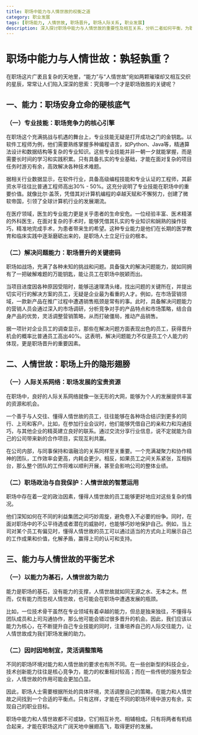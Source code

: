 ```yaml
---
title: 职场中能力与人情世故的权衡之道
category: 职业发展
tags: [职场能力, 人情世故, 职场晋升, 职场人际关系, 职业发展]
description: 深入探讨职场中能力与人情世故的重要性及相互关系，分析二者如何平衡，为职场人士提供在不同职场环境中发展的策略指引。
---
```


# 职场中能力与人情世故：孰轻孰重？

在职场这片广袤且复杂的天地里，“能力”与“人情世故”宛如两颗璀璨却又相互交织的星辰，常常让人们陷入深深的思索：究竟哪一个才是职场致胜的关键呢？

## 一、能力：职场安身立命的硬核底气

### （一）专业技能：职场竞争力的核心引擎
在职场这个充满挑战与机遇的舞台上，专业技能无疑是打开成功之门的金钥匙。以软件工程师为例，他们需要熟练掌握多种编程语言，如Python、Java等，精通算法设计和数据结构等复杂的专业知识。这些专业技能并非一朝一夕就能掌握，而是需要长时间的学习和实践积累。只有具备扎实的专业基础，才能在面对复杂的项目任务时游刃有余，高效解决各种技术难题。

据相关行业数据显示，在软件行业，具备高级编程技能和专业认证的工程师，其薪资水平往往比普通工程师高出30% - 50%。这充分说明了专业技能在职场中的重要价值。就像比尔·盖茨，凭借其对计算机编程的卓越天赋和不懈努力，创建了微软帝国，引领了全球计算机行业的发展潮流。

在医疗领域，医生的专业能力更是关乎患者的生命安危。一位经验丰富、医术精湛的外科医生，在面对复杂的手术时，能够凭借其扎实的专业知识和娴熟的操作技巧，精准地完成手术，为患者带来生的希望。这种专业能力是他们在长期的医学教育和临床实践中逐渐磨砺出来的，是职场人士立足行业的根本。

### （二）解决问题能力：职场晋升的关键密码
职场如战场，充满了各种未知的挑战和问题。具备强大的解决问题能力，就如同拥有了一把破解难题的万能钥匙，能让员工在职场中脱颖而出。

当项目进度因各种原因受阻时，能够迅速理清头绪，找出问题的关键所在，并提出切实可行的解决方案的员工，无疑是企业最为看重的人才。例如，在市场营销领域，一款新产品在推广过程中遭遇销售瓶颈是常有的事。此时，具备解决问题能力的营销人员会通过深入的市场调研，分析竞争对手的产品特点和市场策略，结合自身产品的优势，灵活调整营销策略，从而打破僵局，推动产品销售。

据一项针对企业员工的调查显示，那些在解决问题方面表现出色的员工，获得晋升机会的概率比普通员工高出40%。这表明，解决问题能力不仅是员工个人能力的体现，更是职场晋升的重要因素。

## 二、人情世故：职场上升的隐形翅膀

### （一）人际关系网络：职场发展的宝贵资源
在职场中，良好的人际关系网络就像一张无形的大网，能够为个人的发展提供丰富的资源和机会。

一个善于与人交往、懂得人情世故的员工，往往能够在各种场合结识到更多的同行、上司和客户。比如，在参加行业会议时，他们能够凭借自己的亲和力和沟通技巧，与其他企业的精英建立良好的联系。通过交流分享行业信息，说不定就能为自己的公司带来新的合作项目，实现互利共赢。

在公司内部，与同事保持和谐融洽的关系同样至关重要。一个充满凝聚力和协作精神的团队，工作效率会更高，内耗会更少。相反，如果员工之间关系紧张，互相拆台，那么整个团队的工作将难以顺利开展，甚至会影响公司的整体业绩。

### （二）职场政治与自我保护：人情世故的智慧运用
职场中存在着一定的政治因素，懂得人情世故的员工能够更好地应对这些复杂的情况。

他们深知如何在不同的利益集团之间巧妙周旋，避免卷入不必要的纷争。同时，在面对职场中的不公平待遇或者潜在的威胁时，也能够巧妙地保护自己。例如，当上司对某个员工有偏见时，懂得人情世故的员工可以通过适当的方式向上司展示自己的工作成果和价值，化解矛盾，赢得上司的认可和支持。

## 三、能力与人情世故的平衡艺术

### （一）以能力为基石，人情世故为助力
能力是职场的基石，没有能力的支撑，人情世故就如同无源之水、无本之木。然而，仅有能力而忽视人情世故，也可能会在职场中遭遇发展的瓶颈。

比如，一位技术骨干虽然在专业领域有着卓越的能力，但总是独来独往，不懂得与团队成员和上司沟通协作，那么他可能会错过很多晋升的机会。因此，我们应该以能力为核心，在不断提升自己专业技能的同时，注重培养自己的人际交往能力，让人情世故成为我们职场发展的助力。

### （二）因时因地制宜，灵活调整策略
不同的职场环境对能力和人情世故的要求也有所不同。在一些创新型的科技企业，技术创新能力往往是核心竞争力，能力的权重相对较高；而在一些传统的服务型企业，人情世故的作用可能会更加凸显。

因此，职场人士需要根据所处的具体环境，灵活调整自己的策略，在能力和人情世故之间找到一个合适的平衡点。只有这样，才能在不同的职场环境中游刃有余，实现自己的职业目标。

职场中能力和人情世故都不可或缺，它们相互补充、相辅相成。只有将两者有机结合起来，才能在职场这片广阔天地中展翅高飞，取得更好的发展。